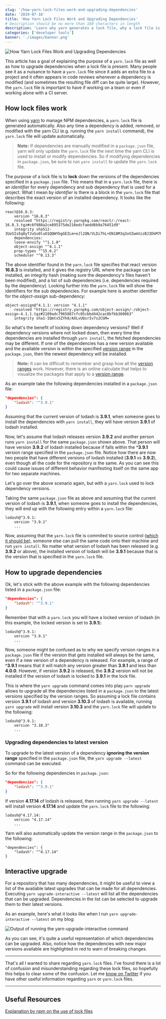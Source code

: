 ```yaml
---
slug: '/how-yarn-lock-files-work-and-upgrading-dependencies'
date: '2019-07-16'
title: 'How Yarn Lock Files Work and Upgrading Dependencies'
# Description should be no more than 160 characters in length
description: 'Learn why yarn generates a lock file, why a lock file is useful, and how to upgrade dependencies with a lock file present.'
categories: ['developer tools']
banner: './images/banner.png'
---
```


![How Yarn Lock Files Work and Upgrading Dependencies](./images/banner.png)

This article has a goal of explaining the purpose of a `yarn.lock` file as well as how to upgrade dependencies when a lock file is present. Many people see it as a nuisance to have a `yarn.lock` file since it adds an extra file to a project and it often appears in code reviews whenever a dependency is modified (and sometimes the resulting file diff can be quite large). However, the `yarn.lock` file is important to have if working on a team or even if working alone with a CI server.

## How lock files work

When using [yarn](https://yarnpkg.com/en/) to manage NPM dependencies, a `yarn.lock` file is generated automatically. Also any time a dependency is added, removed, or modified with the yarn CLI (e.g. running the `yarn install` command), the `yarn.lock` file will update automatically.

> **Note:** If dependencies are manually modified in a `package.json` file, yarn will only update the `yarn.lock` file the next time the yarn CLI is used to install or modify dependencies. So if modifying dependencies in `package.json`, be sure to run `yarn install` to update the `yarn.lock` file.

The purpose of a lock file is to **lock** down the versions of the dependencies specified in a `package.json` file. This means that in a `yarn.lock` file, there is an _identifier_ for every dependency and sub dependency that is used for a project. What I mean by _identifier_ is there is a block in the `yarn.lock` file that describes the exact version of an installed dependency. It looks like the following:

```
react@16.8.3:
    version "16.8.3"
    resolved "https://registry.yarnpkg.com/react/-/react-16.8.3.tgz#c6f988a2ce895375de216edcfaedd6b9a76451d9"
    integrity sha512-3UoSIsEq8yTJuSu0luO1QQWYbgGEILm+eJl2QN/VLDi7hL+EN18M3q3oVZwmVzzBJ3DkM7RMdRwBmZZ+b4IzSA==
    dependencies:
    loose-envify "^1.1.0"
    object-assign "^4.1.1"
    prop-types "^15.6.2"
    scheduler "^0.13.3"
```

The above identifier found in the `yarn.lock` file specifies that react version **16.8.3** is installed, and it gives the registry URL where the package can be installed, an integrity hash (making sure the dependency's files haven't been modified), and a list of sub dependencies (i.e. dependencies required by the dependency). Looking further into the `yarn.lock` file will show the identifiers for the sub dependencies. For example here is another identifier for the _object-assign_ sub-dependency:

```
object-assign@^4.1.1: version "4.1.1"
    resolved "https://registry.yarnpkg.com/object-assign/-/object-assign-4.1.1.tgz#2109adc7965887cfc05cbbd442cac8bfbb360863"
    integrity sha1-IQmtx5ZYh8/AXLvUQsrIv7s2CGM=
```

So what's the benefit of locking down dependency versions? Well if dependency versions where not locked down, then every time the dependencies are installed through `yarn install`, the fetched dependencies may be different. If one of the dependencies has a new version available and the available version is within the specified [version range](https://docs.npmjs.com/misc/semver#ranges) in the `package.json`, then the newest dependency will be installed.

> **Note:** It can be difficult to remember and grasp how all the [version ranges](https://docs.npmjs.com/misc/semver#ranges) work. However, there is an online calculate that helps to visualize the packages that apply to a [version range](https://semver.npmjs.com/).

As an example take the following dependencies installed in a `package.json` file:

```json
"dependencies": {
    "lodash": "^3.9.1"
}
```

Assuming that the current version of lodash is **3.9.1**, when someone goes to install the dependencies with `yarn install`, they will have version **3.9.1** of lodash installed.

Now, let's assume that lodash releases version **3.9.2** and another person runs `yarn install` for the same `package.json` shown above. That person will have version **3.9.2** of lodash installed because if falls within the **^3.9.1** version range specified in the `package.json` file. Notice how there are now two people that have different versions of lodash installed (**3.9.1** vs **3.9.2**), even though all the code for the repository is the same. As you can see this could cause issues of different behavior manifesting itself on the same app for two separate machines.

Let's go over the above scenario again, but with a `yarn.lock` used to lock dependency versions.

Taking the same `package.json` file as above and assuming that the current version of lodash is **3.9.1**, when someone goes to install the dependencies, they will end up with the following entry within a `yarn.lock` file:

```
lodash@^3.9.1:
    version "3.9.1"
    ...
```

Now, assuming that the `yarn.lock` file is commited to source control ([which it should be](https://yarnpkg.com/lang/en/docs/yarn-lock/#toc-check-into-source-control)), someone else can pull the same code onto their machine and run `yarn install`. No matter what version of lodash has been released (e.g. **3.9.2** or above), the installed version of lodash will be **3.9.1** because that is the version that is specified in the `yarn.lock` file.

## How to upgrade dependencies

Ok, let's stick with the above example with the following dependencies listed in a `package.json` file:

```json
"dependencies": {
    "lodash": "^3.9.1"
}
```

Remember that with a `yarn.lock` you will have a locked version of lodash (in this example, the locked version is set to **3.9.1**):

```
lodash@^3.9.1:
    version "3.9.1"
    ...
```

Now, someone might be confused as to why we specify version ranges in a `package.json` file if the version that gets installed will always be the same, even if a new version of a dependency is released. For example, a range of **^3.9.1** means that it will match any version greater than **3.9.1** and less than **4.0.0**. However, if version **3.9.2** is released, the **3.9.2** version will not be installed if the version of lodash is locked to **3.9.1** in the lock file.

This is where the `yarn upgrade` command comes into play.`yarn upgrade` allows to upgrade all the dependencies listed in a `package.json` to the latest versions specified by the version ranges. So assuming a lock file contains version **3.9.1** of lodash and version **3.10.3** of lodash is available, running `yarn upgrade` will install version **3.10.3** and the `yarn.lock` file will update to the following:

```
lodash@^3.9.1:
    version "3.10.3"
    ...
```

### Upgrading dependencies to latest version

To upgrade to the latest version of a dependency **ignoring the version range** specified in the `package.json` file, the `yarn upgrade --latest` command can be executed.

So for the following dependencies in `package.json`:

```json
"dependencies": {
    "lodash": "^3.9.1"
}
```

If version **4.17.14** of lodash is released, then running `yarn upgrade --latest` will install version **4.17.14** and update the `yarn.lock` file to the following:

```
lodash@^4.17.14:
    version "4.17.14"
    ...
```

Yarn will also automatically update the version range in the `package.json` to the following:

```
"dependencies": {
    "lodash": "^4.17.14"
}
```

## Interactive upgrade

For a repository that has many dependencies, it might be useful to view a list of the available latest upgrades that can be made for all dependencies. Executing `yarn upgrade-interactive --latest` will list all the dependencies that can be upgraded. Dependencies in the list can be selected to upgrade them to their latest versions.

As an example, here's what it looks like when I run `yarn upgrade-interactive --latest` on my blog:

![Output of running the `yarn-upgrade-interactive` command](./images/yarn-upgrade-interactive.png)

As you can see, it's quite a useful representation of which dependencies can be upgraded. Also, notice how the dependencies with new major versions available are highlighted in red to warn of breaking changes.

---

That's all I wanted to share regarding `yarn.lock` files. I've found there is a lot of confusion and misunderstanding regarding these lock files, so hopefully this helps to clear some of the confusion. Let me [know on Twitter](https://twitter.com/RobertCooper_RC) if you have other useful information regarding `yarn` or `yarn.lock` files.

---

## Useful Resources

[Explanation by npm on the use of lock files](https://docs.npmjs.com/files/package-locks)
